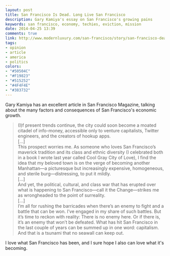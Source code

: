 ```yaml
---
layout: post
title: San Francisco Is Dead. Long Live San Francisco
description: Gary Kamiya's essay on San Francisco's growing pains
keywords: san francisco, economy, techies, eviction, mission
date: 2014-04-25 13:39
comments: true
link: http://www.modernluxury.com/san-francisco/story/san-francisco-dead-long-live-san-francisco
tags:
- opinion
- article
- america
- politics
colors:
- "#50504C"
- "#F19823"
- "#515252"
- "#4F4F4E"
- "#383732"
---
```


Gary Kamiya has an excellent article in San Francisco Magazine, talking about the many factors and consequences of San Francisco's economic growth.

> (I)f present trends continue, the city could soon become a moated citadel of info-money, accessible only to venture capitalists, Twitter engineers, and the creators of hookup apps.  
> [...]  
> This prospect worries me. As someone who loves San Francisco’s maverick tradition and its class and ethnic diversity (I celebrated both in a book I wrote last year called Cool Gray City of Love), I find the idea that my beloved town is on the verge of becoming another Manhattan—a picturesque but increasingly expensive, homogeneous, and sterile burg—distressing, to put it mildly.  
> [...]  
> And yet, the political, cultural, and class war that has erupted over what is happening to San Francisco—call it the Change—strikes me as wrongheaded to the point of surreality.  
> [...]  
> I’m all for rushing the barricades when there’s an enemy to fight and a battle that can be won. I’ve engaged in my share of such battles. But it’s time to reckon with reality: There is no enemy here. Or if there is, it’s an enemy that won’t be defeated. What has hit San Francisco in the last couple of years can be summed up in one word: capitalism. And that is a tsunami that no seawall can keep out.

I love what San Francisco has been, and I sure hope I also can love what it's becoming.
